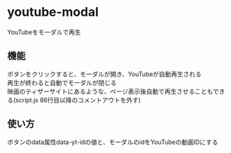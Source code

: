 # youtube-modal
YouTubeをモーダルで再生

## 機能
ボタンをクリックすると、モーダルが開き、YouTubeが自動再生される　  
再生が終わると自動でモーダルが閉じる　  
映画のティザーサイトにあるような、ページ表示後自動で再生させることもできる(script.js 86行目以降のコメントアウトを外す)

## 使い方
ボタンのdata属性data-yt-idの値と、モーダルのidをYouTubeの動画IDにする
